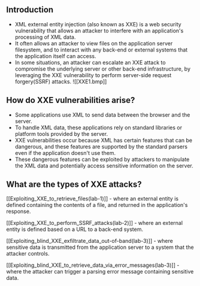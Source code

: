 ## Introduction
- XML external entity injection (also known as XXE) is a web security vulnerability that allows an attacker to interfere with an application's processing of XML data.
- It often allows an attacker to view files on the application server filesystem, and to interact with any back-end or external systems that the application itself can access.
- In some situations, an attacker can escalate an XXE attack to compromise the underlying server or other back-end infrastructure, by leveraging the XXE vulnerability to perform server-side request forgery(SSRF) attacks.
![[XXE1.bmp]]

## How do XXE vulnerabilities arise?
- Some applications use XML to send data between the browser and the server.
- To handle XML data, these applications rely on standard libraries or platform tools provided by the server.
- XXE vulnerabilities occur because XML has certain features that can be dangerous, and these features are supported by the standard parsers even if the application doesn't use them.
- These dangerous features can be exploited by attackers to manipulate the XML data and potentially access sensitive information on the server.

## What are the types of XXE attacks?
[[Exploiting_XXE_to_retrieve_files(lab-1)]] - 
where an external entity is defined containing the contents of a file, and returned in the application's response.

[[Exploiting_XXE_to_perform_SSRF_attacks(lab-2)]] - 
where an external entity is defined based on a URL to a back-end system.

[[Exploiting_blind_XXE_exfiltrate_data_out-of-band(lab-3)]] - 
where sensitive data is transmitted from the application server to a system that the attacker controls.

[[Exploiting_blind_XXE_to_retrieve_data_via_error_messages(lab-3)]] - 
where the attacker can trigger a parsing error message containing sensitive data.
